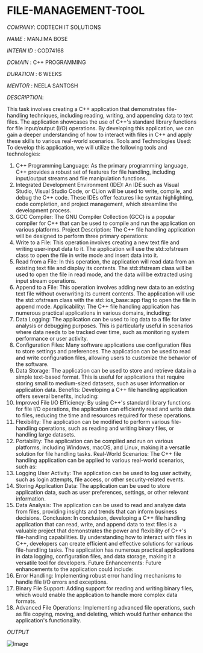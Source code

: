 # FILE-MANAGEMENT-TOOL
 
 *COMPANY*: CODTECH IT SOLUTIONS
 
 *NAME* : MANJIMA BOSE
 
 *INTERN ID* : COD74168
 
 *DOMAIN* : C++ PROGRAMMING
 
 *DURATION* : 6 WEEKS
 
 *MENTOR* : NEELA SANTOSH
 
 *DESCRIPTION*: 

This task involves creating a C++ application that demonstrates file-handling techniques, including reading, writing, and appending data to text files. The application showcases the use of C++'s standard library functions for file input/output (I/O) operations. By developing this application, we can gain a deeper understanding of how to interact with files in C++ and apply these skills to various real-world scenarios.
Tools and Technologies Used:
To develop this application, we will utilize the following tools and technologies:
1. C++ Programming Language: As the primary programming language, C++ provides a robust set of features for file handling, including input/output streams and file manipulation functions.
2. Integrated Development Environment (IDE): An IDE such as Visual Studio, Visual Studio Code, or CLion will be used to write, compile, and debug the C++ code. These IDEs offer features like syntax highlighting, code completion, and project management, which streamline the development process.
3. GCC Compiler: The GNU Compiler Collection (GCC) is a popular compiler for C++ that can be used to compile and run the application on various platforms.
Project Description:
The C++ file handling application will be designed to perform three primary operations:
1. Write to a File: This operation involves creating a new text file and writing user-input data to it. The application will use the std::ofstream class to open the file in write mode and insert data into it.
2. Read from a File: In this operation, the application will read data from an existing text file and display its contents. The std::ifstream class will be used to open the file in read mode, and the data will be extracted using input stream operations.
3. Append to a File: This operation involves adding new data to an existing text file without overwriting its current contents. The application will use the std::ofstream class with the std::ios_base::app flag to open the file in append mode.
Applicability:
The C++ file handling application has numerous practical applications in various domains, including:
1. Data Logging: The application can be used to log data to a file for later analysis or debugging purposes. This is particularly useful in scenarios where data needs to be tracked over time, such as monitoring system performance or user activity.
2. Configuration Files: Many software applications use configuration files to store settings and preferences. The application can be used to read and write configuration files, allowing users to customize the behavior of the software.
3. Data Storage: The application can be used to store and retrieve data in a simple text-based format. This is useful for applications that require storing small to medium-sized datasets, such as user information or application data.
Benefits:
Developing a C++ file handling application offers several benefits, including:
1. Improved File I/O Efficiency: By using C++'s standard library functions for file I/O operations, the application can efficiently read and write data to files, reducing the time and resources required for these operations.
2. Flexibility: The application can be modified to perform various file-handling operations, such as reading and writing binary files, or handling large datasets.
3. Portability: The application can be compiled and run on various platforms, including Windows, macOS, and Linux, making it a versatile solution for file handling tasks.
Real-World Scenarios:
The C++ file handling application can be applied to various real-world scenarios, such as:
1. Logging User Activity: The application can be used to log user activity, such as login attempts, file access, or other security-related events.
2. Storing Application Data: The application can be used to store application data, such as user preferences, settings, or other relevant information.
3. Data Analysis: The application can be used to read and analyze data from files, providing insights and trends that can inform business decisions.
Conclusion:
In conclusion, developing a C++ file handling application that can read, write, and append data to text files is a valuable project that demonstrates the power and flexibility of C++'s file-handling capabilities. By understanding how to interact with files in C++, developers can create efficient and effective solutions for various file-handling tasks. The application has numerous practical applications in data logging, configuration files, and data storage, making it a versatile tool for developers.
Future Enhancements:
Future enhancements to the application could include:
1. Error Handling: Implementing robust error handling mechanisms to handle file I/O errors and exceptions.
2. Binary File Support: Adding support for reading and writing binary files, which would enable the application to handle more complex data formats.
3. Advanced File Operations: Implementing advanced file operations, such as file copying, moving, and deleting, which would further enhance the application's functionality.
   
*OUTPUT*

![Image](https://github.com/user-attachments/assets/0c5e27cd-7790-4ff4-8dcb-d09d7f4f0a7b)

